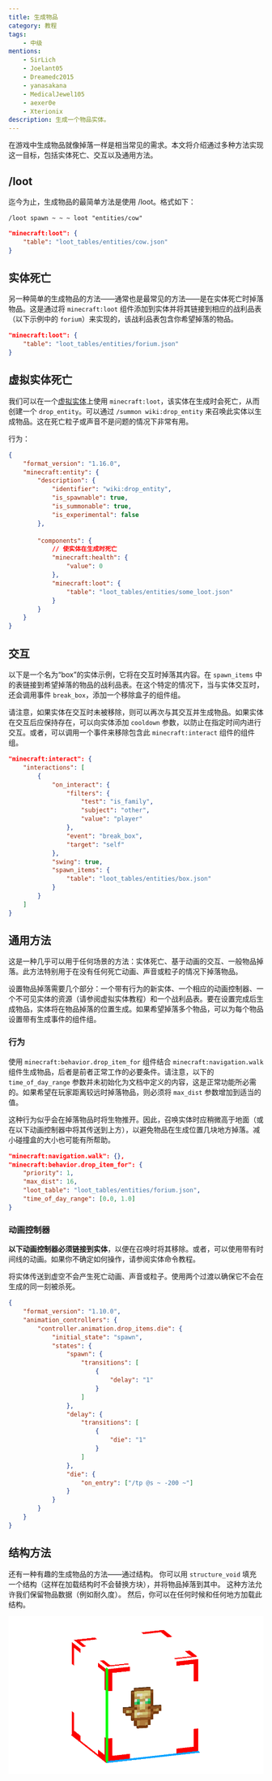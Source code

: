 ```yaml
---
title: 生成物品
category: 教程
tags:
    - 中级
mentions:
    - SirLich
    - Joelant05
    - Dreamedc2015
    - yanasakana
    - MedicalJewel105
    - aexer0e
    - Xterionix
description: 生成一个物品实体。
---
```


在游戏中生成物品就像掉落一样是相当常见的需求。本文将介绍通过多种方法实现这一目标，包括实体死亡、交互以及通用方法。

## /loot

迄今为止，生成物品的最简单方法是使用 /loot。格式如下：

```
/loot spawn ~ ~ ~ loot "entities/cow"
```

```json title="BP/loot_tables/entities/cow.json"
"minecraft:loot": {
	"table": "loot_tables/entities/cow.json"
}
```

## 实体死亡

另一种简单的生成物品的方法——通常也是最常见的方法——是在实体死亡时掉落物品。这是通过将 `minecraft:loot` 组件添加到实体并将其链接到相应的战利品表（以下示例中的 `forium`）来实现的，该战利品表包含你希望掉落的物品。

```json title="BP/entities/my_entity.json#components"
"minecraft:loot": {
	"table": "loot_tables/entities/forium.json"
}
```

## 虚拟实体死亡

我们可以在一个[虚拟实体](../entities/dummy-entities.md)上使用 `minecraft:loot`，该实体在生成时会死亡，从而创建一个 `drop_entity`。可以通过 `/summon wiki:drop_entity` 来召唤此实体以生成物品。这在死亡粒子或声音不是问题的情况下非常有用。

行为：

```json title="BP/entities/my_entity.json"
{
    "format_version": "1.16.0",
    "minecraft:entity": {
        "description": {
            "identifier": "wiki:drop_entity",
            "is_spawnable": true,
            "is_summonable": true,
            "is_experimental": false
        },

        "components": {
            // 使实体在生成时死亡
            "minecraft:health": {
                "value": 0
            },
            "minecraft:loot": {
                "table": "loot_tables/entities/some_loot.json"
            }
        }
    }
}
```

## 交互

以下是一个名为“box”的实体示例，它将在交互时掉落其内容。在 `spawn_items` 中的表链接到希望掉落的物品的战利品表。在这个特定的情况下，当与实体交互时，还会调用事件 `break_box`，添加一个移除盒子的组件组。

请注意，如果实体在交互时未被移除，则可以再次与其交互并生成物品。如果实体在交互后应保持存在，可以向实体添加 `cooldown` 参数，以防止在指定时间内进行交互。或者，可以调用一个事件来移除包含此 `minecraft:interact` 组件的组件组。

```json title="BP/entities/my_entity.json#components"
"minecraft:interact": {
	"interactions": [
		{
			"on_interact": {
				"filters": {
					"test": "is_family",
					"subject": "other",
					"value": "player"
				},
				"event": "break_box",
				"target": "self"
			},
			"swing": true,
			"spawn_items": {
				"table": "loot_tables/entities/box.json"
			}
		}
	]
}
```

## 通用方法

这是一种几乎可以用于任何场景的方法：实体死亡、基于动画的交互、一般物品掉落。此方法特别用于在没有任何死亡动画、声音或粒子的情况下掉落物品。

设置物品掉落需要几个部分：一个带有行为的新实体、一个相应的动画控制器、一个不可见实体的资源（请参阅虚拟实体教程）和一个战利品表。要在设置完成后生成物品，实体将在物品掉落的位置生成。如果希望掉落多个物品，可以为每个物品设置带有生成事件的组件组。

### 行为

使用 `minecraft:behavior.drop_item_for` 组件结合 `minecraft:navigation.walk` 组件生成物品，后者是前者正常工作的必要条件。请注意，以下的 `time_of_day_range` 参数并未初始化为文档中定义的内容，这是正常功能所必需的。如果希望在玩家距离较远时掉落物品，则必须将 `max_dist` 参数增加到适当的值。

这种行为似乎会在掉落物品时将生物推开。因此，召唤实体时应稍微高于地面（或在以下动画控制器中将其传送到上方），以避免物品在生成位置几块地方掉落。减小碰撞盒的大小也可能有所帮助。

```json title="BP/entities/my_entity.json#components"
"minecraft:navigation.walk": {},
"minecraft:behavior.drop_item_for": {
	"priority": 1,
	"max_dist": 16,
	"loot_table": "loot_tables/entities/forium.json",
	"time_of_day_range": [0.0, 1.0]
}
```

### 动画控制器

**以下动画控制器必须链接到实体**，以便在召唤时将其移除。或者，可以使用带有时间线的动画。如果你不确定如何操作，请参阅实体命令教程。

将实体传送到虚空不会产生死亡动画、声音或粒子。使用两个过渡以确保它不会在生成的同一刻被杀死。

```json title="BP/animation_controllers/my_entity.ac.json"
{
    "format_version": "1.10.0",
    "animation_controllers": {
        "controller.animation.drop_items.die": {
            "initial_state": "spawn",
            "states": {
                "spawn": {
                    "transitions": [
                        {
                            "delay": "1"
                        }
                    ]
                },
                "delay": {
                    "transitions": [
                        {
                            "die": "1"
                        }
                    ]
                },
                "die": {
                    "on_entry": ["/tp @s ~ -200 ~"]
                }
            }
        }
    }
}
```

## 结构方法

还有一种有趣的生成物品的方法——通过结构。
你可以用 `structure_void` 填充一个结构（这样在加载结构时不会替换方块），并将物品掉落到其中。
这种方法允许我们保留物品数据（例如耐久度）。
然后，你可以在任何时候和任何地方加载此结构。

![](../assets/images/items/spawning-items/structure-method.png)